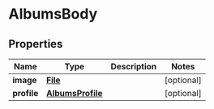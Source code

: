 # AlbumsBody

## Properties
Name | Type | Description | Notes
------------ | ------------- | ------------- | -------------
**image** | [**File**](File.md) |  |  [optional]
**profile** | [**AlbumsProfile**](AlbumsProfile.md) |  |  [optional]
